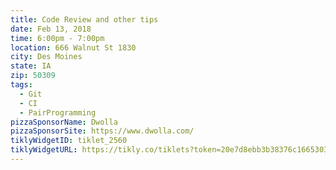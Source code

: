 ```yaml
---
title: Code Review and other tips
date: Feb 13, 2018
time: 6:00pm - 7:00pm
location: 666 Walnut St 1830
city: Des Moines
state: IA
zip: 50309
tags:
  - Git
  - CI
  - PairProgramming
pizzaSponsorName: Dwolla
pizzaSponsorSite: https://www.dwolla.com/
tiklyWidgetID: tiklet_2560
tiklyWidgetURL: https://tikly.co/tiklets?token=20e7d8ebb3b38376c16653031f6a98b53b709f1b
---
```

